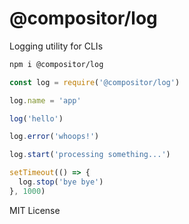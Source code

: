 
# @compositor/log

Logging utility for CLIs

```sh
npm i @compositor/log
```

```js
const log = require('@compositor/log')

log.name = 'app'

log('hello')

log.error('whoops!')

log.start('processing something...')

setTimeout(() => {
  log.stop('bye bye')
}, 1000)
```

MIT License
